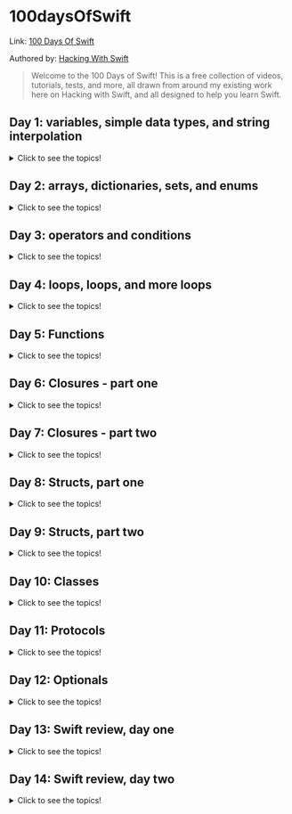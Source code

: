 
# 100daysOfSwift
Link: 
[100 Days Of Swift](https://www.hackingwithswift.com/100)

Authored by:
[Hacking With Swift](https://www.hackingwithswift.com)

> Welcome to the 100 Days of Swift! This is a free collection of videos, tutorials, tests, and more, all drawn from around my existing work here on Hacking with Swift, and all designed to help you learn Swift.

## Day 1: variables, simple data types, and string interpolation
<details>
  <summary>Click to see the topics!</summary>
  
 - Variables
 - String and Integers
 - Multi-line Strings
 - Doubles and Booleans
 - String Interpolation
 - Constants
 - Type annotations
</details>
 
## Day 2: arrays, dictionaries, sets, and enums
<details>
  <summary>Click to see the topics!</summary>

   - Arrays
   - Sets
   - Tuples
   - Arrays vs Sets vs Tuples
   - Dictionaries
   - Dictionary default values
   - Creating empty collections
   - Enumarations
   - Enum associated values
   - Enum raw values
</details>

## Day 3: operators and conditions
 <details>
  <summary>Click to see the topics!</summary>
  
   - Arithmetic Operators
   - Operator overloading
   - Compound assignment operators
   - Comparison operators
   - Conditions
   - Combining conditions
   - The ternary operator
   - Switch statements
   - Range operators
</details>

## Day 4: loops, loops, and more loops
  <details>
  <summary>Click to see the topics!</summary>
  
   - For loop
   - While loop
   - Repeat loop
   - Exiting loops
   - Exiting multiple loops
   - Skipping items
   - Infinite loops
</details>

## Day 5: Functions
  <details>
  <summary>Click to see the topics!</summary>
  
   - Writing functions
   - Accepting parameters
   - Returning values
   - Parameter labels
   - Omitting parameter labels
   - Default parameters
   - Variadic functions
   - Writing throwing functions
   - Running throwing functions
   - inout parameters
</details>

## Day 6: Closures - part one
  <details>
  <summary>Click to see the topics!</summary>
  
   - Creating basic closures
   - Accepting parameters in a closure
   - Returning values from a closure
   - Closures as parameters
   - Trailing closure syntax
</details>

## Day 7: Closures - part two
  <details>
  <summary>Click to see the topics!</summary>
  
   - Using closures as parameters when they accept parameters
   - Using closures as parameters when they return values
   - Shorthand parameter names
   - Closures with multiple parameters
   - Returning closures from functions
   - Capturing values
</details>

## Day 8: Structs, part one
  <details>
  <summary>Click to see the topics!</summary>
  
   - Creating your own structs
   - Computed properties
   - Property observers
   - Methods
   - Mutating methods
   - Properties and methods of strings
   - Properties and methods of arrays
</details>

## Day 9: Structs, part two
  <details>
  <summary>Click to see the topics!</summary>
  
   - Initializers
   - Referring to the current instance
   - Lazy properties
   - Static properties and methods
   - Access control
</details>

## Day 10: Classes
  <details>
  <summary>Click to see the topics!</summary>
  
   - Creating your own classes
   - Class inheritance
   - Overriding methods
   - Final classes
   - Copying objects
   - Deinitializers
   - Mutability
</details>

## Day 11: Protocols
  <details>
  <summary>Click to see the topics!</summary>
  
   - Protocols
   - Protocol inheritance
   - Extensions
   - Protocol extensions
   - Protocol-oriented programming
</details>

## Day 12: Optionals
  <details>
  <summary>Click to see the topics!</summary>
  
   - Handling missing data
   - Unwrapping optionals
   - Unwrapping with guard
   - Force unwrapping
   - Implicitly unwrapped optionals
   - Nil coalescing
   - Optional chaining
   - Optinional try
   - Failable initializers
   - Typecasting
</details>

## Day 13: Swift review, day one
  <details>
  <summary>Click to see the topics!</summary>
  
   - Variables and constants
   - Types of Data
   - Operators
   - String interpolation
   - Arrays
   - Dictionaries
   - Conditional statements
   - Loops
   - Switch case
</details>

## Day 14: Swift review, day two
  <details>
  <summary>Click to see the topics!</summary>
  
   - Functions
   - Optionals
   - Optional chaining
   - Enumerations
   - Structs
   - Classes
   
</details>
